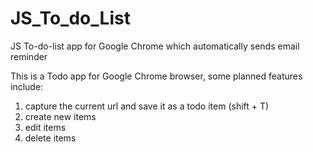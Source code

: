 # JS_To_do_List
JS To-do-list app for Google Chrome which automatically sends email reminder 

This is a Todo app for Google Chrome browser, some planned features include:
  1) capture the current url and save it as a todo item (shift + T)
  2) create new items
  3) edit items
  4) delete items
